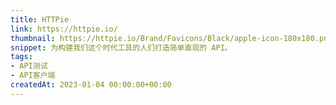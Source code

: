 ```yaml
---
title: HTTPie
link: https://httpie.io/
thumbnail: https://httpie.io/Brand/Favicons/Black/apple-icon-180x180.png
snippet: 为构建我们这个时代工具的人们打造简单直观的 API。
tags:
- API测试
- API客户端
createdAt: 2023-01-04 00:00:00+00:00
---
```


